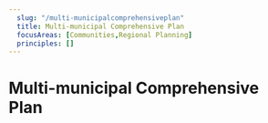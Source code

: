 ```yaml
---
  slug: "/multi-municipalcomprehensiveplan"
  title: Multi-municipal Comprehensive Plan
  focusAreas: [Communities,Regional Planning]
  principles: []
---
```

# Multi-municipal Comprehensive Plan